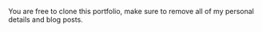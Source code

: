 You are free to clone this portfolio, make sure to remove all of my personal details and blog posts.
